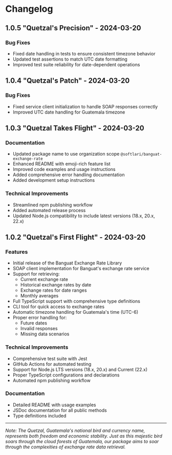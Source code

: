 # Changelog

## 1.0.5 "Quetzal's Precision" - 2024-03-20

### Bug Fixes

- Fixed date handling in tests to ensure consistent timezone behavior
- Updated test assertions to match UTC date formatting
- Improved test suite reliability for date-dependent operations

## 1.0.4 "Quetzal's Patch" - 2024-03-20

### Bug Fixes

- Fixed service client initialization to handle SOAP responses correctly
- Improved UTC date handling for Guatemala timezone

## 1.0.3 "Quetzal Takes Flight" - 2024-03-20

### Documentation

- Updated package name to use organization scope `@softlari/banguat-exchange-rate`
- Enhanced README with emoji-rich feature list
- Improved code examples and usage instructions
- Added comprehensive error handling documentation
- Added development setup instructions

### Technical Improvements

- Streamlined npm publishing workflow
- Added automated release process
- Updated Node.js compatibility to include latest versions (18.x, 20.x, 22.x)

## 1.0.2 "Quetzal's First Flight" - 2024-03-20

### Features

- Initial release of the Banguat Exchange Rate Library
- SOAP client implementation for Banguat's exchange rate service
- Support for retrieving:
  - Current exchange rate
  - Historical exchange rates by date
  - Exchange rates for date ranges
  - Monthly averages
- Full TypeScript support with comprehensive type definitions
- CLI tool for quick access to exchange rates
- Automatic timezone handling for Guatemala's time (UTC-6)
- Proper error handling for:
  - Future dates
  - Invalid responses
  - Missing data scenarios

### Technical Improvements

- Comprehensive test suite with Jest
- GitHub Actions for automated testing
- Support for Node.js LTS versions (18.x, 20.x) and Current (22.x)
- Proper TypeScript configurations and declarations
- Automated npm publishing workflow

### Documentation

- Detailed README with usage examples
- JSDoc documentation for all public methods
- Type definitions included

---

_Note: The Quetzal, Guatemala's national bird and currency name, represents both freedom and economic stability. Just as this majestic bird soars through the cloud forests of Guatemala, our package aims to soar through the complexities of exchange rate data retrieval._
